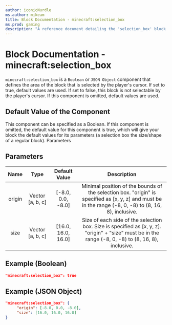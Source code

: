 ```yaml
---
author: iconicNurdle
ms.author: mikeam
title: Block Documentation - minecraft:selection_box
ms.prod: gaming
description: "A reference document detailing the 'selection_box' block component"
---
```


# Block Documentation - minecraft:selection_box

`minecraft:selection_box` is a `Boolean` or `JSON Object` component that defines the area of the block that is selected by the player's cursor. If set to true, default values are used. If set to false, this block is not selectable by the player's cursor. If this component is omitted, default values are used.

## Default Value of the Component

This component can be specified as a Boolean. If this component is omitted, the default value for this component is true, which will give your block the default values for its parameters (a selection box the size/shape of a regular block).
Parameters

## Parameters

| Name| Type |Default Value| Description
:-----------:|:-----------:|:-----------:|:-----------:
| origin| Vector [a, b, c] | [-8.0, 0.0, -8.0]| Minimal position of the bounds of the selection box. "origin" is specified as [x, y, z] and must be in the range (-8, 0, -8) to (8, 16, 8), inclusive.|
| size| Vector [a, b, c] | [16.0, 16.0, 16.0]| Size of each side of the selection box. Size is specified as [x, y, z]. "origin" + "size" must be in the range (-8, 0, -8) to (8, 16, 8), inclusive.|

## Example (Boolean)

```json
"minecraft:selection_box": true
```

## Example (JSON Object)

```json
"minecraft:selection_box": {
     "origin": [-8.0, 0.0, -8.0],
     "size": [16.0, 16.0, 16.0]
}
```
